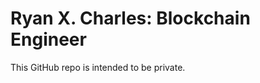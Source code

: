 Ryan X. Charles: Blockchain Engineer
====================================

This GitHub repo is intended to be private.
